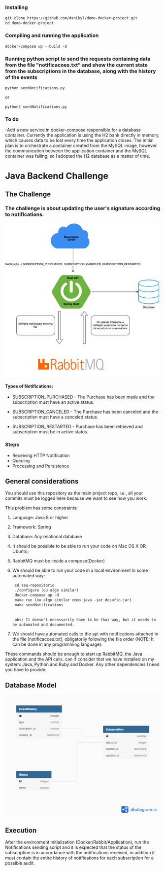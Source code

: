### Installing

```
git clone https://github.com/danikyl/demo-docker-project.git
cd demo-docker-project
``` 

### Compiling and running the application

```
docker-compose up --build -d
``` 

### Running python script to send the requests containing data from the file "notificacoes.txt" and show the current state from the subscriptions in the database, along with the history of the events

```
python sendNotifications.py
``` 

or

```
python3 sendNotifications.py
``` 

### To do

-Add a new service in docker-compose responsible for a database container. Currently the application is using the H2
bank directly in memory, which causes data to be lost every time the application closes. The initial plan is to
orchestrate a container created from the MySQL image, however the communication between the application container and
the MySQL container was failing, so I adopted the H2 database as a matter of time.

# Java Backend Challenge

## The Challenge

### The challenge is about updating the user's signature according to notifications.

<img src="DesafioFila.png" width="500" height="500">

#### Types of Notifications:

- SUBSCRIPTION_PURCHASED - The Purchase has been made and the subscription must have an active status.

- SUBSCRIPTION_CANCELED - The Purchase has been canceled and the subscription must have a canceled status.

- SUBSCRIPTION_RESTARTED - Purchase has been retrieved and subscription must be in active status.

### Steps

- Receiving HTTP Notification
- Queuing
- Processing and Persistence

## General considerations

You should use this repository as the main project repo, i.e., all your commits must be logged here because we want to
see how you work.

This problem has some constraints:

1. Language: Java 8 or higher

2. Framework: Spring

3. Database: Any relational database

4. It should be possible to be able to run your code on Mac OS X OR Ubuntu;

5. RabbitMQ must be inside a compose(Docker)

6. We should be able to run your code in a local environment in some automated way:

   ``` git clone seu-repositorio
    cd seu-repositorio
    ./configure (ou algo similar)
    docker-compose up -d
    make run (ou algo similar como java -jar desafio.jar)
    make sendNotifications 
    
    
    obs: It doesn't necessarily have to be that way, but it needs to be automated and documented.
   ```

7. We should have automated calls to the api with notifications attached in the file [notificacoes.txt], obligatorily
   following the file order (NOTE: It can be done in any programming language).

These commands should be enough to start up RabbitMQ, the Java application and the API calls. can if consider that we
have installed on my system: Java, Python and Ruby and Docker. Any other dependencies I need you have to provide.

## Database Model

![Model](database_model.png)

## Execution

After the environment initialization (Docker/Rabbit/Application), run the Notifications sending script and it is
expected that the status of the subscription is in accordance with the notifications received, in addition it must
contain the entire history of notifications for each subscription for a possible audit.
